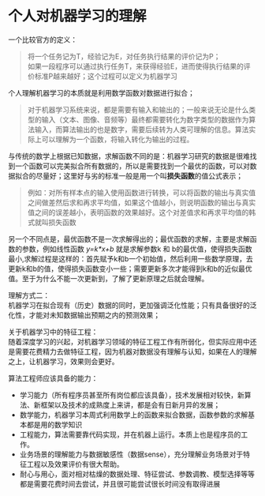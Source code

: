 个人对机器学习的理解
====
一个比较官方的定义：<br>
> 将一个任务记为T，经验记为E，对任务执行结果的评价记为P；<br>如果一段程序可以通过执行任务T，来获得经验E，进而使得执行结果的评价标准P越来越好；这个过程可以定义为机器学习

个人理解机器学习的本质就是利用数学函数对数据进行拟合；
>对于机器学习系统来说，都是需要有输入和输出的；一般来说无论是什么类型的输入（文本、图像、音频等）最终都需要转化为数字类型的数据作为算法输入，而算法输出的也是数字，需要后续转为人类可理解的信息。算法实际上可以理解为一个函数，将输入转化为输出的过程。

与传统的数学上根据已知数据，求解函数不同的是：机器学习研究的数据是很难找到一个函数可以完美拟合所有数据的，所以是需要找到一个最优的函数，可以对数据拟合的尽量好；这里好与劣的标准一般是用一个叫**损失函数**的值公式表示；
>例如：对所有样本点的输入使用函数进行转换，可以将函数的输出与真实值之间做差然后求和再求平均值，如果这个值越小，则说明函数的输出与真实值之间的误差越小，表明函数的效果越好。这个对差值求和再求平均值的韩式就叫损失函数

另一个不同点是，最优函数不是一次求解得出的；最优函数的求解，主要是求解函数的参数，例如线性函数 *y=k\*x+b* 就是求解参数k 和 b的最优值，使得损失函数最小,求解过程是这样的：首先赋予k和b一个初始值，然后利用一些数学原理，去更新k和b的值，使得损失函数变小一些；需要更新多次才能得到k和b的近似最优值。至于为什么不能一次更新到，了解了更新原理之后就会理解。

理解方式二：<br>
机器学习在拟合现有（历史）数据的同时，更加强调泛化性能；只有具备很好的泛化性，才能对未知数据输出预期之内的预测效果；

关于机器学习中的特征工程：<br>
随着深度学习的兴起，对机器学习领域的特征工程工作有所弱化，但实际应用中还是需要花费精力去做特征工程，因为机器对数据没有理解与认知，如果在人的理解之上，让机器学习，效果则会更好。

算法工程师应该具备的能力：<br>
- 学习能力（所有程序员甚至所有岗位都应该具备），技术发展相对较快，新算法、新框架以及技术的成熟度上来讲，都是会有日新月异的发展；
- 数学能力，机器学习本周式利用数学上的函数来拟合数据，函数参数的求解基本都是用的数学知识
- 工程能力，算法需要靠代码实现，并在机器上运行。本质上也是程序员的工作。
- 业务场景的理解能力与数据敏感性（数据sense），充分理解业务场景对于特征工程以及效果评价有很大帮助。
- 耐心与用心，面对相对枯燥的数据处理、特征尝试、参数调教、模型选择等等都是需要花费时间去尝试，并且很可能尝试很长时间没有取得进展


